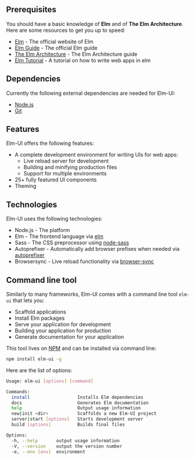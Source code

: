 ## Prerequisites
You should have a basic knowledge of **Elm** and of **The Elm Architecture**. Here are
some resources to get you up to speed:
* [Elm](http://elm-lang.org) - The official website of Elm
* [Elm Guide](http://guide.elm-lang.org) - The official Elm guide
* [The Elm Architecture](http://guide.elm-lang.org/architecture/) - The Elm Architecture guide
* [Elm Tutorial](http://www.elm-tutorial.org/en/) - A tutorial on how to write
  web apps in elm

## Dependencies
Currently the following external dependencies are needed for Elm-UI:
* [Node.js](https://nodejs.org/en/)
* [Git](https://git-scm.com)

## Features
Elm-UI offers the following features:
* A complete development environment for writing UIs for web apps:
  * Live reload server for development
  * Building and minifying production files
  * Support for multiple environments
* 25+ fully featured UI components
* Theming

## Technologies
Elm-UI uses the following technologies:
* Node.js - The platform
* Elm - The frontend language via [elm](https://www.npmjs.com/package/elm)
* Sass - The CSS preprocessor using [node-sass](https://www.npmjs.com/package/node-sass)
* Autoprefixer - Automatically add browser prefixes when needed via [autoprefixer](https://www.npmjs.com/package/autoprefixer)
* Browsersync - Live reload functionality via [browser-sync](https://www.npmjs.com/package/browser-sync)

## Command line tool
Similarly to many frameworks, Elm-UI comes with a
command line tool `elm-ui` that lets you:
* Scaffold applications
* Install Elm packages
* Serve your application for development
* Building your application for production
* Generate documentation for your application

This tool lives on [NPM](https://www.npmjs.com/package/elm-ui) and can be
installed via command line:

```bash
npm install elm-ui -g
```

Here are the list of options:
```bash
Usage: elm-ui [options] [command]

Commands:
  install                  Installs Elm dependencies
  docs                     Generates Elm documentation
  help                     Output usage information
  new|init <dir>           Scaffolds a new Elm-UI project
  server|start [options]   Starts development server
  build [options]          Builds final files

Options:
  -h, --help       output usage information
  -V, --version    output the version number
  -e, --env [env]  environment
```

